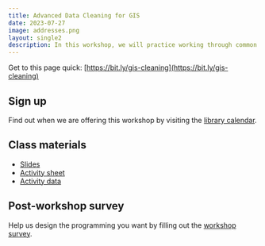 ```yaml
---
title: Advanced Data Cleaning for GIS 
date: 2023-07-27
image: addresses.png
layout: single2
description: In this workshop, we will practice working through common problems that arise when preparing mapping data for spatial analysis. You will leave with strengthened foundational GIS skills. We will also provide example approaches to especially challenging GIS data problems.
---
```


Get to this page quick: 
[https://bit.ly/gis-cleaning](https://bit.ly/gis-cleaning)

## Sign up
Find out when we are offering this workshop by visiting the [library calendar](https://libcal.library.harvard.edu/calendar/main?t=d&q=gis&cid=15049&cal=15049&inc=0).


## Class materials

- [Slides](https://docs.google.com/presentation/d/1eNX1_46CuVUcX3pUkZVZU2XoXEJLbgfKSm4y9v4XiQE/edit?usp=sharing)
- [Activity sheet](https://docs.google.com/document/d/1gUSFADxn54ibBXcv8DAWoua9Yo0XhEayMPwcEk52b60/edit?usp=sharing)
- [Activity data](https://drive.google.com/file/d/1885Vfi-cf4bgc1xpCRsR7caXSVRn_7Hr/view?usp=sharing)


## Post-workshop survey
Help us design the programming you want by filling out the [workshop survey](https://harvard.az1.qualtrics.com/jfe/form/SV_eX0ThXAYbyGjPkG).



